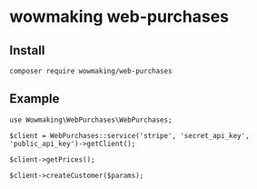 # wowmaking web-purchases


## Install

```
composer require wowmaking/web-purchases
```
## Example

```
use Wowmaking\WebPurchases\WebPurchases;

$client = WebPurchases::service('stripe', 'secret_api_key', 'public_api_key')->getClient();

$client->getPrices();

$client->createCustomer($params);
```
